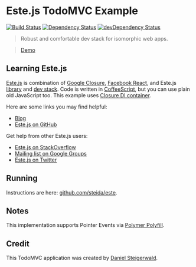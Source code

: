# Este.js TodoMVC Example

[![Build Status](https://secure.travis-ci.org/steida/este-todomvc.png?branch=master)](http://travis-ci.org/steida/este-todomvc) [![Dependency Status](https://david-dm.org/steida/este-todomvc.png)](https://david-dm.org/steida/este-todomvc) [![devDependency Status](https://david-dm.org/steida/este-todomvc/dev-status.png)](https://david-dm.org/steida/este-todomvc#info=devDependencies)


> Robust and comfortable dev stack for isomorphic web apps.

> [Demo](http://steida-este-todomvc.nodejitsu.com)

## Learning Este.js

[Este.js](https://github.com/steida/este) is combination of [Google Closure](https://developers.google.com/closure/),
[Facebook React](reactjs.org), and Este.js [library](https://github.com/steida/este-library) and [dev stack](https://github.com/steida/gulp-este).
Code is written in [CoffeeScript](http://coffeescript.org/), but you can use plain old JavaScript too.
This example uses [Closure DI container](github.com/steida/closure-dicontainer).

Here are some links you may find helpful:

* [Blog](https://medium.com/este-js-framework)
* [Este.js on GitHub](https://github.com/steida/este)

Get help from other Este.js users:

* [Este.js on StackOverflow](http://stackoverflow.com/questions/tagged/estejs)
* [Mailing list on Google Groups](https://groups.google.com/forum/#!forum/estejs)
* [Este.js on Twitter](http://twitter.com/estejs)

## Running

Instructions are here: [github.com/steida/este](https://github.com/steida/este).

## Notes

This implementation supports Pointer Events via [Polymer Polyfill](http://www.polymer-project.org/platform/pointer-events.html).

## Credit

This TodoMVC application was created by [Daniel Steigerwald](http://daniel.steigerwald.cz/).
